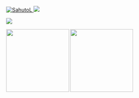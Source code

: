 [ ![SahutoL](https://komarev.com/ghpvc/?username=SahutoL)
](https://github.com/SahutoL/SahutoL/)
[![](https://img.shields.io/github/followers/SahutoL?label=follow&logo=github&style=flat)
](https://github.com/SahutoL)

![](https://github-profile-summary-cards.vercel.app/api/cards/profile-details?username=SahutoL&theme=dracula)

<p>
<a href="https://github.com/SahutoL">
  <img align="left" height="170px" src="https://github-readme-stats.vercel.app/api?username=SahutoL&count_private=true&show_icons=true&theme=dracula" />
</a>
<a href="https://github.com/SahutoL">
  <img align="left" height="170px" src="https://github-readme-stats.vercel.app/api/top-langs/?username=SahutoL&layout=compact&theme=dracula" />
</a>
</p>
